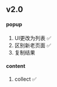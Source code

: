 ## v2.0

#### popup
1. UI更改为列表 ✅
2. 区别新老页面 ✅
2. 复制结果 

#### content
1. collect ✅

<!-- chrome.notifications API ❌ -->